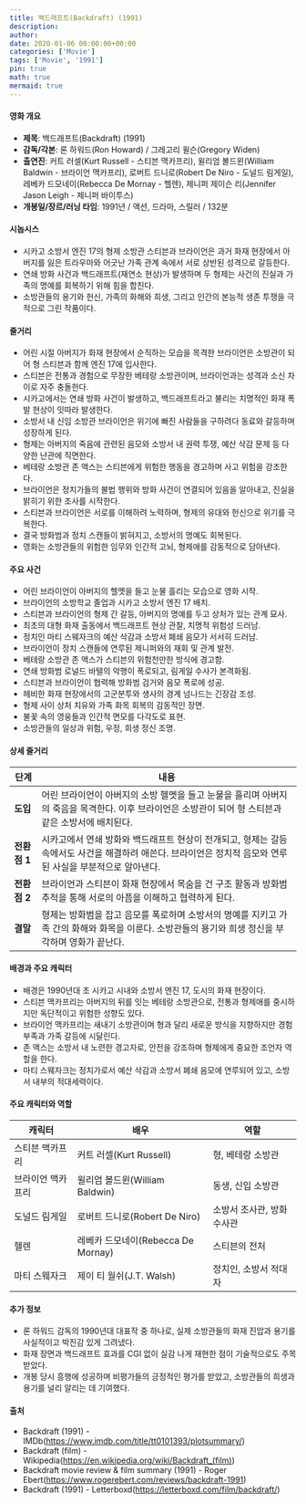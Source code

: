 ```yaml
---
title: 백드래프트(Backdraft) (1991)
description: 
author: 
date: 2020-01-06 00:00:00+00:00
categories: ['Movie']
tags: ['Movie', '1991']
pin: true
math: true
mermaid: true
---
```

#### 영화 개요

- **제목**: 백드래프트(Backdraft) (1991)  
- **감독/각본**: 론 하워드(Ron Howard) / 그레고리 윌슨(Gregory Widen)  
- **출연진**: 커트 러셀(Kurt Russell - 스티븐 맥카프리), 윌리엄 볼드윈(William Baldwin - 브라이언 맥카프리), 로버트 드니로(Robert De Niro - 도널드 림게일), 레베카 드모네이(Rebecca De Mornay - 헬렌), 제니퍼 제이슨 리(Jennifer Jason Leigh - 제니퍼 바이투스)  
- **개봉일/장르/러닝 타임**: 1991년 / 액션, 드라마, 스릴러 / 132분  

#### 시놉시스

- 시카고 소방서 엔진 17의 형제 소방관 스티븐과 브라이언은 과거 화재 현장에서 아버지를 잃은 트라우마와 어긋난 가족 관계 속에서 서로 상반된 성격으로 갈등한다.  
- 연쇄 방화 사건과 백드래프트(재연소 현상)가 발생하며 두 형제는 사건의 진실과 가족의 명예를 회복하기 위해 힘을 합친다.  
- 소방관들의 용기와 헌신, 가족의 화해와 희생, 그리고 인간의 본능적 생존 투쟁을 극적으로 그린 작품이다.  

#### 줄거리

- 어린 시절 아버지가 화재 현장에서 순직하는 모습을 목격한 브라이언은 소방관이 되어 형 스티븐과 함께 엔진 17에 입사한다.  
- 스티븐은 전통과 경험으로 무장한 베테랑 소방관이며, 브라이언과는 성격과 소신 차이로 자주 충돌한다.  
- 시카고에서는 연쇄 방화 사건이 발생하고, 백드래프트라고 불리는 치명적인 화재 폭발 현상이 잇따라 발생한다.  
- 소방서 내 신임 소방관 브라이언은 위기에 빠진 사람들을 구하려다 동료와 갈등하며 성장하게 된다.  
- 형제는 아버지의 죽음에 관련된 음모와 소방서 내 권력 투쟁, 예산 삭감 문제 등 다양한 난관에 직면한다.  
- 베테랑 소방관 존 액스는 스티븐에게 위험한 행동을 경고하며 사고 위험을 강조한다.  
- 브라이언은 정치가들의 불법 행위와 방화 사건이 연결되어 있음을 알아내고, 진실을 밝히기 위한 조사를 시작한다.  
- 스티븐과 브라이언은 서로를 이해하려 노력하며, 형제의 유대와 헌신으로 위기를 극복한다.  
- 결국 방화범과 정치 스캔들이 밝혀지고, 소방서의 명예도 회복된다.  
- 영화는 소방관들의 위험한 임무와 인간적 고뇌, 형제애를 감동적으로 담아낸다.  

#### 주요 사건

- 어린 브라이언이 아버지의 헬멧을 들고 눈물 흘리는 모습으로 영화 시작.  
- 브라이언의 소방학교 졸업과 시카고 소방서 엔진 17 배치.  
- 스티븐과 브라이언의 형제 간 갈등, 아버지의 명예를 두고 상처가 있는 관계 묘사.  
- 최초의 대형 화재 출동에서 백드래프트 현상 관찰, 치명적 위험성 드러남.  
- 정치인 마티 스웨자크의 예산 삭감과 소방서 폐쇄 음모가 서서히 드러남.  
- 브라이언이 정치 스캔들에 연루된 제니퍼와의 재회 및 관계 발전.  
- 베테랑 소방관 존 액스가 스티븐의 위험천만한 방식에 경고함.  
- 연쇄 방화범 로널드 바텔의 악행이 폭로되고, 림게일 수사가 본격화됨.  
- 스티븐과 브라이언이 협력해 방화범 검거와 음모 폭로에 성공.  
- 헤비한 화재 현장에서의 고군분투와 생사의 경계 넘나드는 긴장감 조성.  
- 형제 사이 상처 치유와 가족 화목 회복의 감동적인 장면.  
- 불꽃 속의 영웅들과 인간적 면모를 다각도로 표현.  
- 소방관들의 일상과 위험, 우정, 희생 정신 조명.  

#### 상세 줄거리

| **단계**  | **내용** |
|-----------|----------|
| **도입**  | 어린 브라이언이 아버지의 소방 헬멧을 들고 눈물을 흘리며 아버지의 죽음을 목격한다. 이후 브라이언은 소방관이 되어 형 스티븐과 같은 소방서에 배치된다. |
| **전환점 1** | 시카고에서 연쇄 방화와 백드래프트 현상이 전개되고, 형제는 갈등 속에서도 사건을 해결하려 애쓴다. 브라이언은 정치적 음모와 연루된 사실을 부분적으로 알아낸다. |
| **전환점 2** | 브라이언과 스티븐이 화재 현장에서 목숨을 건 구조 활동과 방화범 추적을 통해 서로의 아픔을 이해하고 협력하게 된다. |
| **결말**  | 형제는 방화범을 잡고 음모를 폭로하며 소방서의 명예를 지키고 가족 간의 화해와 화목을 이룬다. 소방관들의 용기와 희생 정신을 부각하며 영화가 끝난다. |

#### 배경과 주요 캐릭터

- 배경은 1990년대 초 시카고 시내와 소방서 엔진 17, 도시의 화재 현장이다.  
- 스티븐 맥카프리는 아버지의 뒤를 잇는 베테랑 소방관으로, 전통과 형제애를 중시하지만 독단적이고 위험한 성향도 있다.  
- 브라이언 맥카프리는 새내기 소방관이며 형과 달리 새로운 방식을 지향하지만 경험 부족과 가족 갈등에 시달린다.  
- 존 액스는 소방서 내 노련한 경고자로, 안전을 강조하며 형제에게 중요한 조언자 역할을 한다.  
- 마티 스웨자크는 정치가로서 예산 삭감과 소방서 폐쇄 음모에 연루되어 있고, 소방서 내부의 적대세력이다.  

#### 주요 캐릭터와 역할

| **캐릭터**       | **배우**            | **역할**                     |
|------------------|---------------------|------------------------------|
| 스티븐 맥카프리   | 커트 러셀(Kurt Russell)       | 형, 베테랑 소방관             |
| 브라이언 맥카프리 | 윌리엄 볼드윈(William Baldwin) | 동생, 신입 소방관             |
| 도널드 림게일    | 로버트 드니로(Robert De Niro)   | 소방서 조사관, 방화 수사관      |
| 헬렌             | 레베카 드모네이(Rebecca De Mornay) | 스티븐의 전처                |
| 마티 스웨자크     | 제이 티 월쉬(J.T. Walsh)        | 정치인, 소방서 적대자          |

#### 추가 정보

- 론 하워드 감독의 1990년대 대표작 중 하나로, 실제 소방관들의 화재 진압과 용기를 사실적이고 박진감 있게 그려냈다.  
- 화재 장면과 백드래프트 효과를 CGI 없이 실감 나게 재현한 점이 기술적으로도 주목받았다.  
- 개봉 당시 흥행에 성공하며 비평가들의 긍정적인 평가를 받았고, 소방관들의 희생과 용기를 널리 알리는 데 기여했다.  

#### 출처

- Backdraft (1991) - IMDb(https://www.imdb.com/title/tt0101393/plotsummary/)  
- Backdraft (film) - Wikipedia(https://en.wikipedia.org/wiki/Backdraft_(film))  
- Backdraft movie review & film summary (1991) - Roger Ebert(https://www.rogerebert.com/reviews/backdraft-1991)  
- Backdraft (1991) - Letterboxd(https://letterboxd.com/film/backdraft/)
